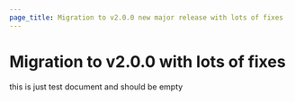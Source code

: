 ```yaml
---
page_title: Migration to v2.0.0 new major release with lots of fixes
---
```


# Migration to v2.0.0 with lots of fixes

this is just test document and should be empty
